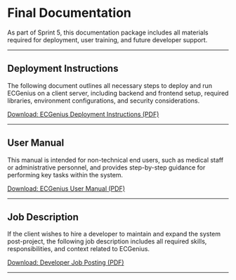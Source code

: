 # Final Documentation

As part of Sprint 5, this documentation package includes all materials required for deployment, user training, and future developer support.

---

## Deployment Instructions

The following document outlines all necessary steps to deploy and run ECGenius on a client server, including backend and frontend setup, required libraries, environment configurations, and security considerations.

[Download: ECGenius Deployment Instructions (PDF)](../docs/finalDocs/ECGenius_Deployment_Instructions.pdf)

---

## User Manual

This manual is intended for non-technical end users, such as medical staff or administrative personnel, and provides step-by-step guidance for performing key tasks within the system.

[Download: ECGenius User Manual (PDF)](../docs/finalDocs/ECGenius%20User%20Manual.pdf)

---

## Job Description

If the client wishes to hire a developer to maintain and expand the system post-project, the following job description includes all required skills, responsibilities, and context related to ECGenius.

[Download: Developer Job Posting (PDF)](../docs/finalDocs/ecgenius_job_posting.pdf)

---
